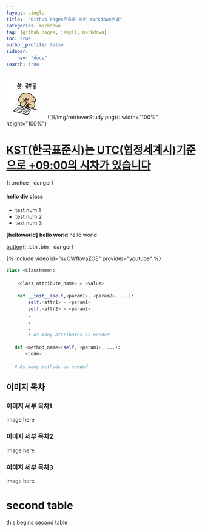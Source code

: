 ```yaml
---
layout: single
title:  "Github Pages운용을 위한 markdown문법"
categories: markdown
tag: [github pages, jekyll, markdown]
toc: true
author_profile: false
sidebar:
    nav: "docs"
search: true
---
```


<img src="/img/retrieverStudy.png" alt="retrieverStudy" style="zoom:50%;" />
![](/img/retrieverStudy.png){: width="100%" height="100%"}

# [KST(한국표준시)는 UTC(협정세계시)기준으로 +09:00의 시차가 있습니다](https://time.is/ko/UTC)
{: .notice--danger}

<div class="notice--success">
<h4>hello div class</h4>
<ul>
    <li>test num 1</li>
    <li>test num 2</li>
    <li>test num 3</li>
</ul>
</div>

**[helloworld]**
**hello world**
hello world

[button](https://google.com){: .btn .btn--danger}

{% include video id="svOWfkwaZOE" provider="youtube" %}

```python
class <ClassName>:

    <class_attribute_name> = <value>

    def __init__(self,<param1>, <param2>, ...):
        self.<attr1> = <param1>
        self.<attr2> = <param2>
        .
        .
        .
        # As many attributes as needed
    
   def <method_name>(self, <param1>, ...):
       <code>
       
   # As many methods as needed
```

## 이미지 목차
### 이미지 세부 목차1
image here
### 이미지 세부 목차2
image here
### 이미지 세부 목차3
image here



# second table
this begins second table
